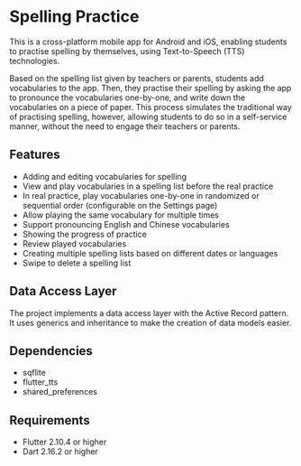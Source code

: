 # Spelling Practice
This is a cross-platform mobile app for Android and iOS, 
enabling students to practise spelling by themselves, 
using Text-to-Speech (TTS) technologies.

Based on the spelling list given by teachers or parents,
students add vocabularies to the app.
Then, they practise their spelling by asking the app to pronounce
the vocabularies one-by-one, and write down the vocabularies
on a piece of paper.
This process simulates the traditional way of practising spelling,
however, allowing students to do so in a self-service manner,
without the need to engage their teachers or parents.

## Features
- Adding and editing vocabularies for spelling
- View and play vocabularies in a spelling list before the real practice
- In real practice, play vocabularies one-by-one in randomized 
  or sequential order (configurable on the Settings page)
- Allow playing the same vocabulary for multiple times
- Support pronouncing English and Chinese vocabularies
- Showing the progress of practice
- Review played vocabularies
- Creating multiple spelling lists based on different dates or languages
- Swipe to delete a spelling list

## Data Access Layer
The project implements a data access layer 
with the Active Record pattern. 
It uses generics and inheritance 
to make the creation of data models easier.

## Dependencies
- sqflite
- flutter_tts
- shared_preferences

## Requirements
- Flutter 2.10.4 or higher
- Dart 2.16.2 or higher
